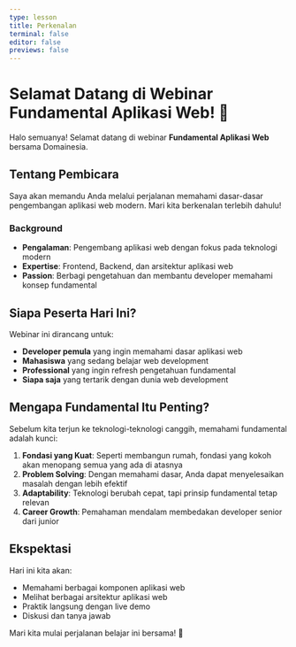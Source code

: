 ```yaml
---
type: lesson
title: Perkenalan
terminal: false
editor: false
previews: false
---
```


# Selamat Datang di Webinar Fundamental Aplikasi Web! 👋

Halo semuanya! Selamat datang di webinar **Fundamental Aplikasi Web** bersama Domainesia.

## Tentang Pembicara

Saya akan memandu Anda melalui perjalanan memahami dasar-dasar pengembangan aplikasi web modern. Mari kita berkenalan terlebih dahulu!

### Background
- **Pengalaman**: Pengembang aplikasi web dengan fokus pada teknologi modern
- **Expertise**: Frontend, Backend, dan arsitektur aplikasi web
- **Passion**: Berbagi pengetahuan dan membantu developer memahami konsep fundamental

## Siapa Peserta Hari Ini?

Webinar ini dirancang untuk:
- **Developer pemula** yang ingin memahami dasar aplikasi web
- **Mahasiswa** yang sedang belajar web development
- **Professional** yang ingin refresh pengetahuan fundamental
- **Siapa saja** yang tertarik dengan dunia web development

## Mengapa Fundamental Itu Penting?

Sebelum kita terjun ke teknologi-teknologi canggih, memahami fundamental adalah kunci:

1. **Fondasi yang Kuat**: Seperti membangun rumah, fondasi yang kokoh akan menopang semua yang ada di atasnya
2. **Problem Solving**: Dengan memahami dasar, Anda dapat menyelesaikan masalah dengan lebih efektif
3. **Adaptability**: Teknologi berubah cepat, tapi prinsip fundamental tetap relevan
4. **Career Growth**: Pemahaman mendalam membedakan developer senior dari junior

## Ekspektasi

Hari ini kita akan:
- Memahami berbagai komponen aplikasi web
- Melihat berbagai arsitektur aplikasi web
- Praktik langsung dengan live demo
- Diskusi dan tanya jawab

Mari kita mulai perjalanan belajar ini bersama! 🚀
